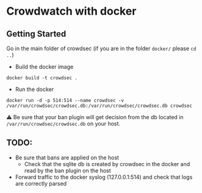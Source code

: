 # Crowdwatch with docker


## Getting Started

Go in the main folder of crowdsec (if you are in the folder `docker/` please `cd ..`)


- Build the docker image

```
docker build -t crowdsec .
```


- Run the docker


```
docker run -d -p 514:514 --name crowdsec -v /var/run/crowdsec/crowdsec.db:/var/run/crowdsec/crowdsec.db crowdsec
```

:warning: Be sure that your ban plugin will get decision from the db located in `/var/run/crowdsec/crowdsec.db` on your host.




## TODO:

 - Be sure that bans are applied on the host
    - Check that the sqlite db is created by crowdsec in the docker and read by the ban plugin on the host
 - Forward traffic to the docker syslog (127.0.0.1:514) and check that logs are correctly parsed
